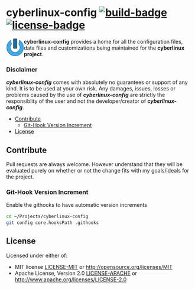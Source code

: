 cyberlinux-config
[![build-badge](https://travis-ci.com/phR0ze/cyberlinux-config.svg?branch=master)](https://travis-ci.com/phR0ze/cyberlinux-config)
[![license-badge](https://img.shields.io/badge/License-MIT-blue.svg)](https://opensource.org/licenses/MIT)
====================================================================================================

<img align="left" width="48" height="48" src="https://raw.githubusercontent.com/phR0ze/cyberlinux/master/art/logo_256x256.png">
<b>cyberlinux-config</b> provides a home for all the configuration files, data files and
customizations being maintained for the <b>cyberlinux project</b>.

### Disclaimer
***cyberlinux-config*** comes with absolutely no guarantees or support of any kind. It is to be used at
your own risk.  Any damages, issues, losses or problems caused by the use of ***cyberlinux-config*** are
strictly the responsiblity of the user and not the developer/creator of ***cyberlinux-config***.

* [Contribute](#contribute)
  * [Git-Hook Version Increment](#git-hook-version-increment)
* [License](#license)

## Contribute <a name="Contribute"/></a>
Pull requests are always welcome.  However understand that they will be evaluated purely on whether
or not the change fits with my goals/ideals for the project.

### Git-Hook Version Increment <a name="git-hook-version-increment"/></a>
Enable the githooks to have automatic version increments

```bash
cd ~/Projects/cyberlinux-config
git config core.hooksPath .githooks
```

## License <a name="license"/></a>
Licensed under either of:
 * MIT license [LICENSE-MIT](LICENSE-MIT) or http://opensource.org/licenses/MIT
 * Apache License, Version 2.0 [LICENSE-APACHE](LICENSE-APACHE) or http://www.apache.org/licenses/LICENSE-2.0
